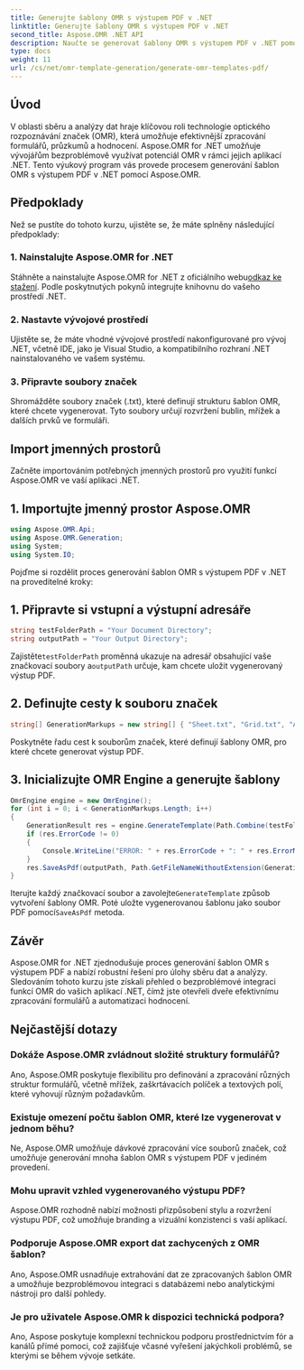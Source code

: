 ```yaml
---
title: Generujte šablony OMR s výstupem PDF v .NET
linktitle: Generujte šablony OMR s výstupem PDF v .NET
second_title: Aspose.OMR .NET API
description: Naučte se generovat šablony OMR s výstupem PDF v .NET pomocí Aspose.OMR pro zjednodušené zpracování formulářů a automatizaci hodnocení.
type: docs
weight: 11
url: /cs/net/omr-template-generation/generate-omr-templates-pdf/
---
```

## Úvod
V oblasti sběru a analýzy dat hraje klíčovou roli technologie optického rozpoznávání značek (OMR), která umožňuje efektivnější zpracování formulářů, průzkumů a hodnocení. Aspose.OMR for .NET umožňuje vývojářům bezproblémově využívat potenciál OMR v rámci jejich aplikací .NET. Tento výukový program vás provede procesem generování šablon OMR s výstupem PDF v .NET pomocí Aspose.OMR.
## Předpoklady
Než se pustíte do tohoto kurzu, ujistěte se, že máte splněny následující předpoklady:
### 1. Nainstalujte Aspose.OMR for .NET
Stáhněte a nainstalujte Aspose.OMR for .NET z oficiálního webu[odkaz ke stažení](https://releases.aspose.com/omr/net/). Podle poskytnutých pokynů integrujte knihovnu do vašeho prostředí .NET.
### 2. Nastavte vývojové prostředí
Ujistěte se, že máte vhodné vývojové prostředí nakonfigurované pro vývoj .NET, včetně IDE, jako je Visual Studio, a kompatibilního rozhraní .NET nainstalovaného ve vašem systému.
### 3. Připravte soubory značek
Shromážděte soubory značek (.txt), které definují strukturu šablon OMR, které chcete vygenerovat. Tyto soubory určují rozvržení bublin, mřížek a dalších prvků ve formuláři.
## Import jmenných prostorů
Začněte importováním potřebných jmenných prostorů pro využití funkcí Aspose.OMR ve vaší aplikaci .NET.
## 1. Importujte jmenný prostor Aspose.OMR
```csharp
using Aspose.OMR.Api;
using Aspose.OMR.Generation;
using System;
using System.IO;
```
Pojďme si rozdělit proces generování šablon OMR s výstupem PDF v .NET na proveditelné kroky:
## 1. Připravte si vstupní a výstupní adresáře
```csharp
string testFolderPath = "Your Document Directory";
string outputPath = "Your Output Directory";
```
 Zajistěte`testFolderPath` proměnná ukazuje na adresář obsahující vaše značkovací soubory a`outputPath` určuje, kam chcete uložit vygenerovaný výstup PDF.
## 2. Definujte cesty k souboru značek
```csharp
string[] GenerationMarkups = new string[] { "Sheet.txt", "Grid.txt", "AsposeTest.txt" };
```
Poskytněte řadu cest k souborům značek, které definují šablony OMR, pro které chcete generovat výstup PDF.
## 3. Inicializujte OMR Engine a generujte šablony
```csharp
OmrEngine engine = new OmrEngine();
for (int i = 0; i < GenerationMarkups.Length; i++)
{
    GenerationResult res = engine.GenerateTemplate(Path.Combine(testFolderPath, GenerationMarkups[i]));
    if (res.ErrorCode != 0)
    {
        Console.WriteLine("ERROR: " + res.ErrorCode + ": " + res.ErrorMessage);
    }
    res.SaveAsPdf(outputPath, Path.GetFileNameWithoutExtension(GenerationMarkups[i]));
}
```
 Iterujte každý značkovací soubor a zavolejte`GenerateTemplate` způsob vytvoření šablony OMR. Poté uložte vygenerovanou šablonu jako soubor PDF pomocí`SaveAsPdf` metoda.
## Závěr
Aspose.OMR for .NET zjednodušuje proces generování šablon OMR s výstupem PDF a nabízí robustní řešení pro úlohy sběru dat a analýzy. Sledováním tohoto kurzu jste získali přehled o bezproblémové integraci funkcí OMR do vašich aplikací .NET, čímž jste otevřeli dveře efektivnímu zpracování formulářů a automatizaci hodnocení.
## Nejčastější dotazy
### Dokáže Aspose.OMR zvládnout složité struktury formulářů?
Ano, Aspose.OMR poskytuje flexibilitu pro definování a zpracování různých struktur formulářů, včetně mřížek, zaškrtávacích políček a textových polí, které vyhovují různým požadavkům.
### Existuje omezení počtu šablon OMR, které lze vygenerovat v jednom běhu?
Ne, Aspose.OMR umožňuje dávkové zpracování více souborů značek, což umožňuje generování mnoha šablon OMR s výstupem PDF v jediném provedení.
### Mohu upravit vzhled vygenerovaného výstupu PDF?
Aspose.OMR rozhodně nabízí možnosti přizpůsobení stylu a rozvržení výstupu PDF, což umožňuje branding a vizuální konzistenci s vaší aplikací.
### Podporuje Aspose.OMR export dat zachycených z OMR šablon?
Ano, Aspose.OMR usnadňuje extrahování dat ze zpracovaných šablon OMR a umožňuje bezproblémovou integraci s databázemi nebo analytickými nástroji pro další pohledy.
### Je pro uživatele Aspose.OMR k dispozici technická podpora?
Ano, Aspose poskytuje komplexní technickou podporu prostřednictvím fór a kanálů přímé pomoci, což zajišťuje včasné vyřešení jakýchkoli problémů, se kterými se během vývoje setkáte.